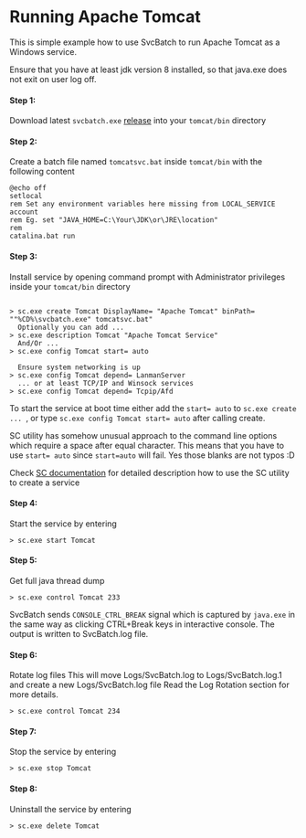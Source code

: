 # Running Apache Tomcat

This is simple example how to use SvcBatch to run Apache Tomcat
as a Windows service.

Ensure that you have at least jdk version 8 installed, so that
java.exe does not exit on user log off.

#### Step 1:
Download latest `svcbatch.exe` [release](https://github.com/mturk/svcbatch/releases)
into your `tomcat/bin` directory

#### Step 2:
Create a batch file named `tomcatsvc.bat` inside `tomcat/bin`
with the following content

```batchfile
@echo off
setlocal
rem Set any environment variables here missing from LOCAL_SERVICE account
rem Eg. set "JAVA_HOME=C:\Your\JDK\or\JRE\location"
rem
catalina.bat run

```

#### Step 3:
Install service by opening command prompt with Administrator
privileges inside your `tomcat/bin` directory

```no-highlight

> sc.exe create Tomcat DisplayName= "Apache Tomcat" binPath= ""%CD%\svcbatch.exe" tomcatsvc.bat"
  Optionally you can add ...
> sc.exe description Tomcat "Apache Tomcat Service"
  And/Or ...
> sc.exe config Tomcat start= auto

  Ensure system networking is up
> sc.exe config Tomcat depend= LanmanServer
  ... or at least TCP/IP and Winsock services
> sc.exe config Tomcat depend= Tcpip/Afd

```

To start the service at boot time either add the `start= auto` to `sc.exe create ... `,
or type `sc.exe config Tomcat start= auto` after calling create.

SC utility has somehow unusual approach to the command line options
which require a space after equal character. This means that you have
to use `start= auto` since `start=auto` will fail. Yes those
blanks are not typos :D

Check [SC documentation](https://docs.microsoft.com/en-us/windows-server/administration/windows-commands/sc-create)
for detailed description how to use the SC utility to create a service

#### Step 4:
Start the service by entering

```no-highlight
> sc.exe start Tomcat

```

#### Step 5:
Get full java thread dump

```no-highlight
> sc.exe control Tomcat 233

```
SvcBatch sends `CONSOLE_CTRL_BREAK` signal which is captured
by `java.exe` in the same way as clicking CTRL+Break keys in interactive console.
The output is written to SvcBatch.log file.


#### Step 6:
Rotate log files
This will move Logs/SvcBatch.log to Logs/SvcBatch.log.1
and create a new Logs/SvcBatch.log file
Read the Log Rotation section for more details.

```no-highlight
> sc.exe control Tomcat 234

```

#### Step 7:
Stop the service by entering

```no-highlight
> sc.exe stop Tomcat

```

#### Step 8:
Uninstall the service by entering

```no-highlight
> sc.exe delete Tomcat

```

